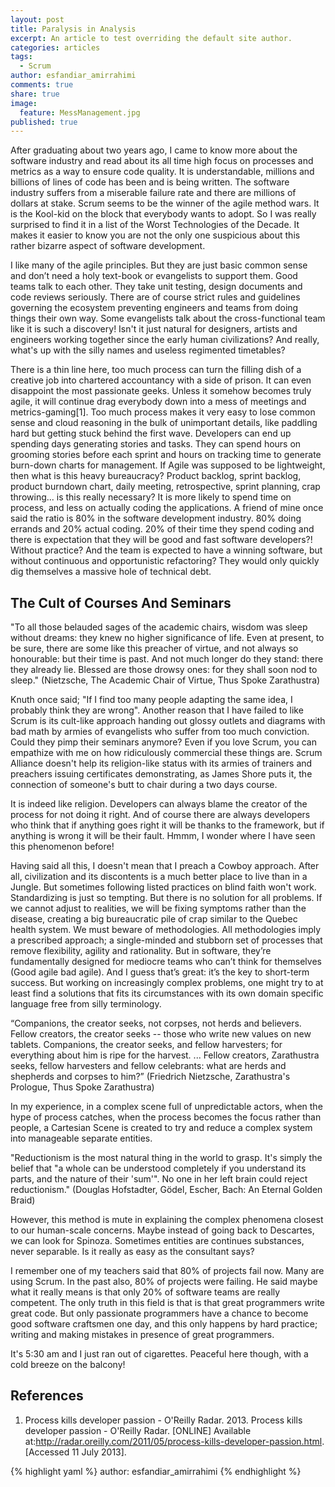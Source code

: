 ```yaml
---
layout: post
title: Paralysis in Analysis
excerpt: An article to test overriding the default site author.
categories: articles
tags: 
  - Scrum
author: esfandiar_amirrahimi
comments: true
share: true
image: 
  feature: MessManagement.jpg
published: true
---
```



After graduating about two years ago, I came to know more about the software industry and read about its all time high focus on processes and metrics as a way to ensure code quality. It is understandable, millions and billions of lines of code has been and is being written. The software industry suffers from a miserable failure rate and there are millions of dollars at stake. Scrum seems to be the winner of the agile method wars. It is the Kool-kid on the block that everybody wants to adopt. So I was really surprised to find it in a list of the Worst Technologies of the Decade. It makes it easier to know you are not the only one suspicious about this rather bizarre aspect of software development.

I like many of the agile principles. But they are just basic common sense and don’t need a holy text-book or evangelists to support them. Good teams talk to each other. They take unit testing, design documents and code reviews seriously. There are of course strict rules and guidelines governing the ecosystem preventing engineers and teams from doing things their own way. Some evangelists talk about the cross-functional team like it is such a discovery! Isn't it just natural for designers, artists and engineers working together since the early human civilizations? And really, what's up with the silly names and useless regimented timetables?

There is a thin line here, too much process can turn the filling dish of a creative job into chartered accountancy with a side of prison. It can even disappoint the most passionate geeks. Unless it somehow becomes truly agile, it will continue drag everybody down into a mess of meetings and metrics-gaming[1]. Too much process makes it very easy to lose common sense and cloud reasoning in the bulk of unimportant details, like paddling hard but getting stuck behind the first wave. Developers can end up spending days generating stories and tasks. They can spend hours on grooming stories before each sprint and hours on tracking time to generate burn-down charts for management. If Agile was supposed to be lightweight, then what is this heavy bureaucracy? Product backlog, sprint backlog, product burndown chart, daily meeting, retrospective, sprint planning, crap throwing... is this really necessary? It is more likely to spend time on process, and less on actually coding the applications. A friend of mine once said the ratio is 80% in the software development industry. 80% doing errands and 20% actual coding. 20% of their time they spend coding and there is expectation that they will be good and fast software developers?! Without practice? And the team is expected to have a winning software, but without continuous and opportunistic refactoring? They would only quickly dig themselves a massive hole of technical debt.

## The Cult of Courses And Seminars

"To all those belauded sages of the academic chairs, wisdom was sleep without dreams: they knew no higher significance of life. Even at present, to be sure, there are some like this preacher of virtue, and not always so honourable: but their time is past. And not much longer do they stand: there they already lie. Blessed are those drowsy ones: for they shall soon nod to sleep." (Nietzsche, The Academic Chair of Virtue, Thus Spoke Zarathustra)

Knuth once said; "If I find too many people adapting the same idea, I probably think they are wrong". Another reason that I have failed to like Scrum is its cult-like approach handing out glossy outlets and diagrams with bad math by armies of evangelists who suffer from too much conviction. Could they pimp their seminars anymore? Even if you love Scrum, you can empathize with me on how ridiculously commercial these things are. Scrum Alliance doesn't help its religion-like status with its armies of trainers and preachers issuing certificates demonstrating, as James Shore puts it, the connection of someone's butt to chair during a two days course.

It is indeed like religion. Developers can always blame the creator of the process for not doing it right. And of course there are always developers who think that if anything goes right it will be thanks to the framework, but if anything is wrong it will be their fault. Hmmm, I wonder where I have seen this phenomenon before!

Having said all this, I doesn't mean that I preach a Cowboy approach. After all, civilization and its discontents is a much better place to live than in a Jungle. But sometimes following listed practices on blind faith won't work. Standardizing is just so tempting. But there is no solution for all problems. If we cannot adjust to realities, we will be fixing symptoms rather than the disease, creating a big bureaucratic pile of crap similar to the Quebec health system. We must beware of methodologies. All methodologies imply a prescribed approach; a single-minded and stubborn set of processes that remove flexibility, agility and rationality. But in software, they’re fundamentally designed for mediocre teams who can’t think for themselves (Good agile bad agile). And I guess that’s great: it’s the key to short-term success. But working on increasingly complex problems, one might try to at least find a solutions that fits its circumstances with its own domain specific language free from silly terminology.

“Companions, the creator seeks, not corpses, not herds and believers. Fellow creators, the creator seeks -- those who write new values on new tablets. Companions, the creator seeks, and fellow harvesters; for everything about him is ripe for the harvest. ... Fellow creators, Zarathustra seeks, fellow harvesters and fellow celebrants: what are herds and shepherds and corpses to him?” (Friedrich Nietzsche, Zarathustra's Prologue, Thus Spoke Zarathustra) 

In my experience, in a complex scene full of unpredictable actors, when the hype of process catches, when the process becomes the focus rather than people, a Cartesian Scene is created to try and reduce a complex system into manageable separate entities.

"Reductionism is the most natural thing in the world to grasp. It's simply the belief that "a whole can be understood completely if you understand its parts, and the nature of their 'sum'". No one in her left brain could reject reductionism." (Douglas Hofstadter, Gödel, Escher, Bach: An Eternal Golden Braid)

However, this method is mute in explaining the complex phenomena closest to our human-scale concerns. Maybe instead of going back to Descartes, we can look for Spinoza. Sometimes entities are continues substances, never separable. Is it really as easy as the consultant says?

I remember one of my teachers said that 80% of projects fail now. Many are using Scrum. In the past also, 80% of projects were failing. He said maybe what it really means is that only 20% of software teams are really competent. The only truth in this field is that is that great programmers write great code. But only passionate programmers have a chance to become good software craftsmen one day, and this only happens by hard practice; writing and making mistakes in presence of great programmers.

It's 5:30 am and I just ran out of cigarettes. Peaceful here though, with a cold breeze on the balcony!

## References

1. Process kills developer passion - O'Reilly Radar. 2013. Process kills developer passion - O'Reilly Radar. [ONLINE] Available at:http://radar.oreilly.com/2011/05/process-kills-developer-passion.html. [Accessed 11 July 2013].



{% highlight yaml %}
author: esfandiar_amirrahimi
{% endhighlight %}
